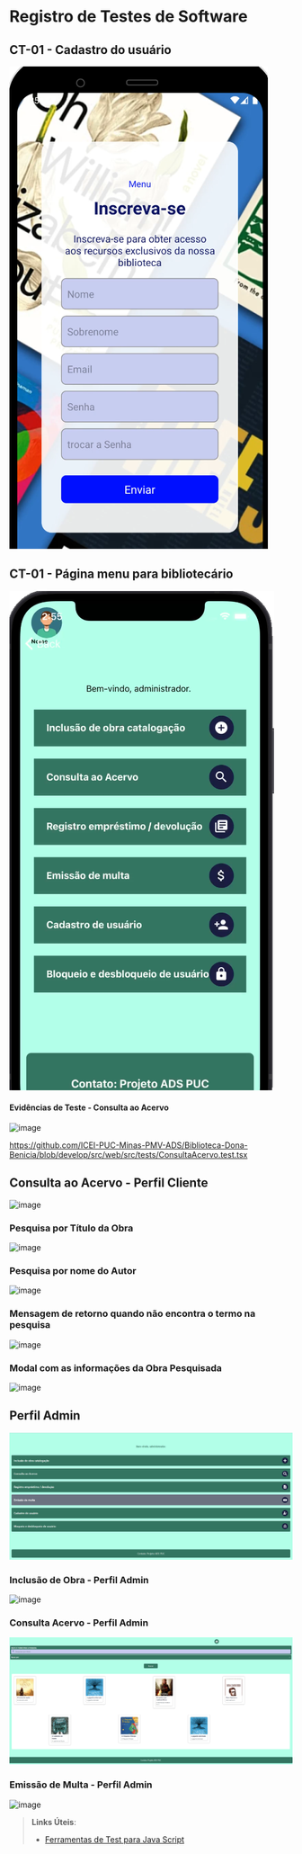 # Registro de Testes de Software

## CT-01 - Cadastro do usuário 

![Cadastre-se](https://github.com/ICEI-PUC-Minas-PMV-ADS/Biblioteca-Dona-Benicia/blob/main/docs/img/cadastro.png)

## CT-01 - Página menu para bibliotecário  

![Página menu para bibliotecário ](https://github.com/ICEI-PUC-Minas-PMV-ADS/Biblioteca-Dona-Benicia/blob/main/docs/img/Bibliotecario.png)

#### Evidências de Teste - Consulta ao Acervo

![image](https://github.com/ICEI-PUC-Minas-PMV-ADS/Biblioteca-Dona-Benicia/assets/61097764/9698ce4a-efb9-4b1e-9480-47dda3cdc7e1)

https://github.com/ICEI-PUC-Minas-PMV-ADS/Biblioteca-Dona-Benicia/blob/develop/src/web/src/tests/ConsultaAcervo.test.tsx



## Consulta ao Acervo - Perfil Cliente

![image](https://github.com/ICEI-PUC-Minas-PMV-ADS/Biblioteca-Dona-Benicia/assets/81052476/b99520ac-51dd-46e3-9759-de9ae4bad729)

### Pesquisa por Título da Obra

![image](https://github.com/ICEI-PUC-Minas-PMV-ADS/Biblioteca-Dona-Benicia/assets/81052476/64333cf9-3212-4a88-8399-a886c1893253)

### Pesquisa por nome do Autor

![image](https://github.com/ICEI-PUC-Minas-PMV-ADS/Biblioteca-Dona-Benicia/assets/81052476/628e3ab3-374f-40f5-b534-74e331b00aae)

### Mensagem de retorno quando não encontra o termo na pesquisa

![image](https://github.com/ICEI-PUC-Minas-PMV-ADS/Biblioteca-Dona-Benicia/assets/81052476/7aa6a41e-de77-443b-8aac-b11f320153f6)

### Modal com as informações da Obra Pesquisada

![image](https://github.com/ICEI-PUC-Minas-PMV-ADS/Biblioteca-Dona-Benicia/assets/81052476/3b44beaf-fa79-435c-a22d-793a0888e261)

## Perfil Admin

![image](https://github.com/ICEI-PUC-Minas-PMV-ADS/Biblioteca-Dona-Benicia/blob/main/docs/img/I01_Admin.PNG)

### Inclusão de Obra - Perfil Admin

![image](https://github.com/ICEI-PUC-Minas-PMV-ADS/Biblioteca-Dona-Benicia/blob/main/docs/img/I02_Admin_Inclus%C3%A3o_de_Obra.PNG)

### Consulta Acervo - Perfil Admin

![image](https://github.com/ICEI-PUC-Minas-PMV-ADS/Biblioteca-Dona-Benicia/blob/main/docs/img/I03_Admin_Consulta_Acervo.PNG)

### Emissão de Multa - Perfil Admin

![image](https://github.com/ICEI-PUC-Minas-PMV-ADS/Biblioteca-Dona-Benicia/blob/main/docs/img/I04_Admin_Emiss%C3%A3o_Multa.PNG)


> **Links Úteis**:
> - [Ferramentas de Test para Java Script](https://geekflare.com/javascript-unit-testing/)
